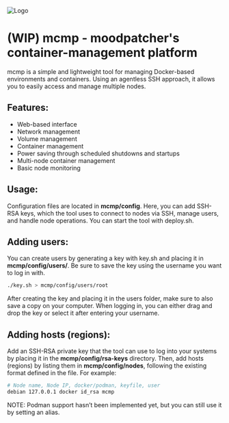 ![Logo](https://i.imgur.com/Bv2oKQY.png)
# (WIP) mcmp - moodpatcher's container-management platform
mcmp is a simple and lightweight tool for managing Docker-based environments and containers. Using an agentless SSH approach, it allows you to easily access and manage multiple nodes.
## Features: <br/>
- Web-based interface
- Network management
- Volume management
- Container management
- Power saving through scheduled shutdowns and startups
- Multi-node container management
- Basic node monitoring

## Usage:
Configuration files are located in **mcmp/config**. Here, you can add SSH-RSA keys, which the tool uses to connect to nodes via SSH, manage users, and handle node operations.
You can start the tool with deploy.sh.

## Adding users:
You can create users by generating a key with key.sh and placing it in **mcmp/config/users/<username>**. Be sure to save the key using the username you want to log in with.
```bash 
./key.sh > mcmp/config/users/root
```
After creating the key and placing it in the users folder, make sure to also save a copy on your computer. When logging in, you can either drag and drop the key or select it after entering your username.
## Adding hosts (regions):
Add an SSH-RSA private key that the tool can use to log into your systems by placing it in the **mcmp/config/rsa-keys** directory. 
Then, add hosts (regions) by listing them in **mcmp/config/nodes**, following the existing format defined in the file. For example:
```bash 
# Node name, Node IP, docker/podman, keyfile, user
debian 127.0.0.1 docker id_rsa mcmp
```
NOTE: Podman support hasn’t been implemented yet, but you can still use it by setting an alias. <br/>